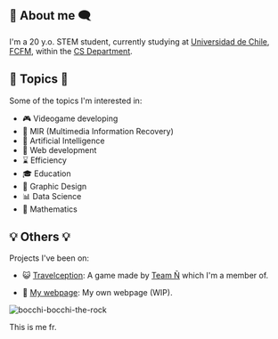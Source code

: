 ## 💬 About me 🗨️
I'm a 20 y.o. STEM student, currently studying at [Universidad de Chile](https://uchile.cl), [FCFM](https://ingenieria.uchile.cl), within the [CS Department](https://www.dcc.uchile.cl).

## 📍 Topics 📍
Some of the topics I'm interested in:

- 🎮 Videogame developing
- 📁 MIR (Multimedia Information Recovery)
- 🧠 Artificial Intelligence
- 📶 Web development
- ⌛ Efficiency
- 🎓 Education
- 🌈 Graphic Design
- 📊 Data Science
- 🔢 Mathematics

## 💡 Others 💡
Projects I've been on:

- 😺 [Travelception](https://team-n.itch.io/travelception):
A game made by [Team Ñ](https://team-n.itch.io) which I'm a member of.

- 📡 [My webpage](https://users.dcc.uchile.cl/~acaldero/):
My own webpage (WIP).


![bocchi-bocchi-the-rock](https://github.com/CaldeCrack/CaldeCrack/assets/65932888/c7fe17dc-062e-4daf-91ec-3e45bf333bce)

This is me fr.
